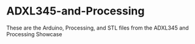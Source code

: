 # ADXL345-and-Processing
These are the Arduino, Processing, and STL files from the ADXL345 and Processing Showcase

